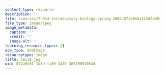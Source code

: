 ```yaml
---
content_type: resource
description: ''
file: /courses/7-014-introductory-biology-spring-2005/872a9e811b3dfa894435368790910844_lec19.jpg
file_type: image/jpeg
image_metadata:
  caption: ''
  credit: ''
  image-alt: ''
learning_resource_types: []
ocw_type: OCWImage
resourcetype: Image
title: lec19.jpg
uid: 872a9e81-1b3d-fa89-4435-368790910844
---
```

